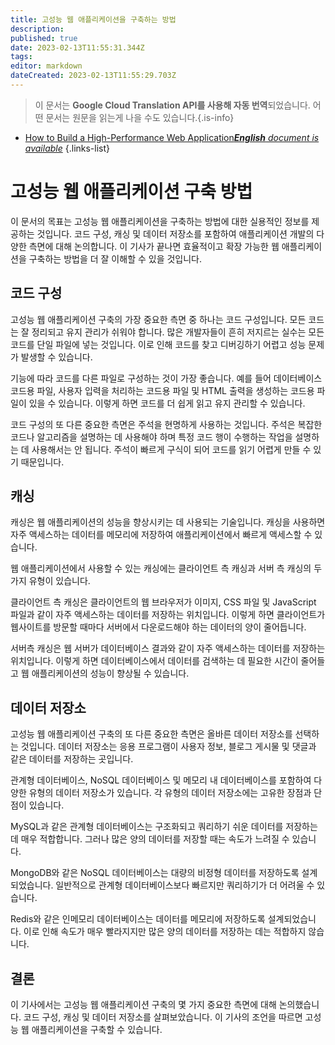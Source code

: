 ```yaml
---
title: 고성능 웹 애플리케이션을 구축하는 방법
description: 
published: true
date: 2023-02-13T11:55:31.344Z
tags: 
editor: markdown
dateCreated: 2023-02-13T11:55:29.703Z
---
```


> 이 문서는 **Google Cloud Translation API를 사용해 자동 번역**되었습니다.
어떤 문서는 원문을 읽는게 나을 수도 있습니다.{.is-info}



- [How to Build a High-Performance Web Application***English** document is available*](/en/Knowledge-base/Common/how-to-build-a-high-performance-web-application)
{.links-list}


# 고성능 웹 애플리케이션 구축 방법

이 문서의 목표는 고성능 웹 애플리케이션을 구축하는 방법에 대한 실용적인 정보를 제공하는 것입니다. 코드 구성, 캐싱 및 데이터 저장소를 포함하여 애플리케이션 개발의 다양한 측면에 대해 논의합니다. 이 기사가 끝나면 효율적이고 확장 가능한 웹 애플리케이션을 구축하는 방법을 더 잘 이해할 수 있을 것입니다.

## 코드 구성

고성능 웹 애플리케이션 구축의 가장 중요한 측면 중 하나는 코드 구성입니다. 모든 코드는 잘 정리되고 유지 관리가 쉬워야 합니다. 많은 개발자들이 흔히 저지르는 실수는 모든 코드를 단일 파일에 넣는 것입니다. 이로 인해 코드를 찾고 디버깅하기 어렵고 성능 문제가 발생할 수 있습니다.

기능에 따라 코드를 다른 파일로 구성하는 것이 가장 좋습니다. 예를 들어 데이터베이스 코드용 파일, 사용자 입력을 처리하는 코드용 파일 및 HTML 출력을 생성하는 코드용 파일이 있을 수 있습니다. 이렇게 하면 코드를 더 쉽게 읽고 유지 관리할 수 있습니다.

코드 구성의 또 다른 중요한 측면은 주석을 현명하게 사용하는 것입니다. 주석은 복잡한 코드나 알고리즘을 설명하는 데 사용해야 하며 특정 코드 행이 수행하는 작업을 설명하는 데 사용해서는 안 됩니다. 주석이 빠르게 구식이 되어 코드를 읽기 어렵게 만들 수 있기 때문입니다.

## 캐싱

캐싱은 웹 애플리케이션의 성능을 향상시키는 데 사용되는 기술입니다. 캐싱을 사용하면 자주 액세스하는 데이터를 메모리에 저장하여 애플리케이션에서 빠르게 액세스할 수 있습니다.

웹 애플리케이션에서 사용할 수 있는 캐싱에는 클라이언트 측 캐싱과 서버 측 캐싱의 두 가지 유형이 있습니다.

클라이언트 측 캐싱은 클라이언트의 웹 브라우저가 이미지, CSS 파일 및 JavaScript 파일과 같이 자주 액세스하는 데이터를 저장하는 위치입니다. 이렇게 하면 클라이언트가 웹사이트를 방문할 때마다 서버에서 다운로드해야 하는 데이터의 양이 줄어듭니다.

서버측 캐싱은 웹 서버가 데이터베이스 결과와 같이 자주 액세스하는 데이터를 저장하는 위치입니다. 이렇게 하면 데이터베이스에서 데이터를 검색하는 데 필요한 시간이 줄어들고 웹 애플리케이션의 성능이 향상될 수 있습니다.

## 데이터 저장소

고성능 웹 애플리케이션 구축의 또 다른 중요한 측면은 올바른 데이터 저장소를 선택하는 것입니다. 데이터 저장소는 응용 프로그램이 사용자 정보, 블로그 게시물 및 댓글과 같은 데이터를 저장하는 곳입니다.

관계형 데이터베이스, NoSQL 데이터베이스 및 메모리 내 데이터베이스를 포함하여 다양한 유형의 데이터 저장소가 있습니다. 각 유형의 데이터 저장소에는 고유한 장점과 단점이 있습니다.

MySQL과 같은 관계형 데이터베이스는 구조화되고 쿼리하기 쉬운 데이터를 저장하는 데 매우 적합합니다. 그러나 많은 양의 데이터를 저장할 때는 속도가 느려질 수 있습니다.

MongoDB와 같은 NoSQL 데이터베이스는 대량의 비정형 데이터를 저장하도록 설계되었습니다. 일반적으로 관계형 데이터베이스보다 빠르지만 쿼리하기가 더 어려울 수 있습니다.

Redis와 같은 인메모리 데이터베이스는 데이터를 메모리에 저장하도록 설계되었습니다. 이로 인해 속도가 매우 빨라지지만 많은 양의 데이터를 저장하는 데는 적합하지 않습니다.

## 결론

이 기사에서는 고성능 웹 애플리케이션 구축의 몇 가지 중요한 측면에 대해 논의했습니다. 코드 구성, 캐싱 및 데이터 저장소를 살펴보았습니다. 이 기사의 조언을 따르면 고성능 웹 애플리케이션을 구축할 수 있습니다.